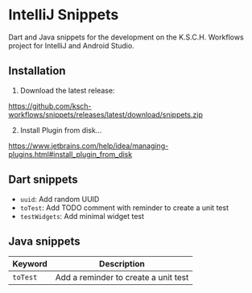 # IntelliJ Snippets

Dart and Java snippets for the development on the K.S.C.H. Workflows project for IntelliJ and Android Studio.

## Installation

1. Download the latest release:

https://github.com/ksch-workflows/snippets/releases/latest/download/snippets.zip

2. Install Plugin from disk...

https://www.jetbrains.com/help/idea/managing-plugins.html#install_plugin_from_disk

## Dart snippets

- `uuid`: Add random UUID
- `toTest`: Add TODO comment with reminder to create a unit test
- `testWidgets`: Add minimal widget test

## Java snippets

| Keyword | Description |
|---------|-------------|
| `toTest` | Add a reminder to create a unit test |
